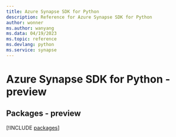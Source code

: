 ```yaml
---
title: Azure Synapse SDK for Python
description: Reference for Azure Synapse SDK for Python
author: wonner
ms.author: wanyang
ms.data: 04/19/2023
ms.topic: reference
ms.devlang: python
ms.service: synapse
---
```

# Azure Synapse SDK for Python - preview
## Packages - preview
[!INCLUDE [packages](synapse-index.md)]